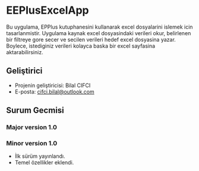 # EEPlusExcelApp
Bu uygulama, EPPlus kutuphanesini kullanarak excel dosyalarini islemek icin tasarlanmistir. Uygulama kaynak excel dosyasindaki verileri okur, belirlenen bir filtreye gore secer ve secilen verileri hedef excel dosyasina yazar. Boylece, istediginiz verileri kolayca baska bir excel sayfasina aktarabilirsiniz.
## Geliştirici
- Projenin geliştiricisi: Bilal CIFCI
- E-posta: cifci.bilal@outlook.com
## Surum Gecmisi
### Major version 1.0
### Minor version 1.0
- İlk sürüm yayınlandı.
- Temel özellikler eklendi.
